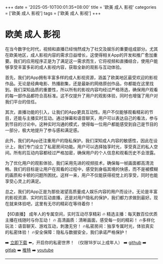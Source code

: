 +++
date = '2025-05-10T00:01:35+08:00'
title = '欧美 成人 影视'
categories = ['欧美 成人 影视']
tags = ['欧美 成人 影视']
+++

# 欧美 成人 影视

在当今数字化时代，视频和直播已经悄然成为了社交及娱乐的重要组成部分。尤其在欧美地区，成人影视内容的需求日益增长，这使得相关App的开发和推广愈加重要。我们的应用程序正是为了满足这一需求而生，它将视频和直播结合，使用户能够享受丰富多彩的成人影视内容，获取全新的观影与互动体验。

首先，我们的App拥有丰富多样的成人影视资源，涵盖了欧美地区最受欢迎的影视作品。无论是经典电影、热播剧集，还是最新的网络原创作品，你都能在这里找到。我们深知品质的重要性，所以所有的影视内容均经过严格筛选，确保用户观看的每一部作品都符合高标准。这不仅提升了用户的观影体验，同时也增强了用户对我们平台的信任。

其次，直播功能的引入，让我们的App更具互动性。用户不仅能够观看精彩的节目，还能与主播实时互动。通过弹幕和语音聊天，用户可以表达自己的看法，参与到节目的讨论中。这种实时沟通的模式，使得每一位用户都能感受到自己是节目的一部分，极大地提升了参与感和满足感。

此外，我们的App还注重用户的隐私保护。我们深知成人内容的敏感性，因此在设计上，我们专门设立了私密房间功能。用户可以选择独享时光，享受真正的私人空间。所有的互动内容都经过严格加密，确保用户的个人信息和观看历史不会泄露。

为了优化用户的观影体验，我们采用先进的视频技术，确保每一帧画面都高清流畅。我们的目标是让用户在观看的过程中，感受到身临其境的快感，而不是被模糊的画质和卡顿的问题所困扰。这样一来，用户不仅能获得视觉上的享受，同时也能享受心灵上的满足。

总之，我们的App正是为那些渴望高质量成人娱乐内容的用户而设计。无论是丰富的影视资源、实时的互动直播，还是对用户隐私的保护，我们都力求做到最好。现在就来体验吧，这里有无尽的精彩在等待着你！

【6D直播】
成年人的专属空间，实时互动尽享精彩
🔥 精选主播：每天数百位优质主播在线随时与你互动！
🔥 高清画质：清晰画面，感受每一刻的精彩！
🔥多样化玩法：语音聊天、游戏互动，刺激无穷！
🔥私密房间：独享专属时光，体验真实的私密体验！
🔥安全保障：隐私与数据安全，我们承诺严格保护！

➡️ [立即下载](https://down123.s3.ap-east-1.amazonaws.com/down/down.html?channelCode=blog) ⬅️，开启你的私密世界！
（仅限18岁以上成年人）
➡️ [github](https://aldult-live.github.io/)
➡️ [gitlab](https://seo-09598d.gitlab.io/)
➡️ [推特](https://x.com/wegame33)
➡️ [youtube](https://www.youtube.com/@6Dlive)

---
